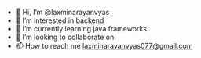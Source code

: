 - 👋 Hi, I’m @laxminarayanvyas
- 👀 I’m interested in backend
- 🌱 I’m currently learning java frameworks
- 💞️ I’m looking to collaborate on 
- 📫 How to reach me laxminarayanvyas077@gmail.com

<!---
laxminarayanvyas/laxminarayanvyas is a ✨ special ✨ repository because its `README.md` (this file) appears on your GitHub profile.
You can click the Preview link to take a look at your changes.
--->
